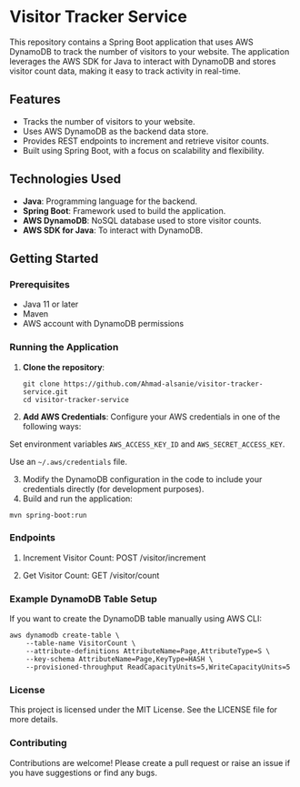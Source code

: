 # Visitor Tracker Service

This repository contains a Spring Boot application that uses AWS DynamoDB to track the number of visitors to your website. The application leverages the AWS SDK for Java to interact with DynamoDB and stores visitor count data, making it easy to track activity in real-time.

## Features

- Tracks the number of visitors to your website.
- Uses AWS DynamoDB as the backend data store.
- Provides REST endpoints to increment and retrieve visitor counts.
- Built using Spring Boot, with a focus on scalability and flexibility.

## Technologies Used

- **Java**: Programming language for the backend.
- **Spring Boot**: Framework used to build the application.
- **AWS DynamoDB**: NoSQL database used to store visitor counts.
- **AWS SDK for Java**: To interact with DynamoDB.

## Getting Started

### Prerequisites

- Java 11 or later
- Maven
- AWS account with DynamoDB permissions

### Running the Application

1. **Clone the repository**:

   ```shell
   git clone https://github.com/Ahmad-alsanie/visitor-tracker-service.git
   cd visitor-tracker-service
   ```
   
2. **Add AWS Credentials**:
Configure your AWS credentials in one of the following ways:

Set environment variables `AWS_ACCESS_KEY_ID` and `AWS_SECRET_ACCESS_KEY`.

Use an `~/.aws/credentials` file.

3. Modify the DynamoDB configuration in the code to include your credentials directly (for development purposes).
4. Build and run the application:

```shell
mvn spring-boot:run
```

### Endpoints

1. Increment Visitor Count: POST /visitor/increment

2. Get Visitor Count: GET /visitor/count

### Example DynamoDB Table Setup

If you want to create the DynamoDB table manually using AWS CLI:

```shell
aws dynamodb create-table \
    --table-name VisitorCount \
    --attribute-definitions AttributeName=Page,AttributeType=S \
    --key-schema AttributeName=Page,KeyType=HASH \
    --provisioned-throughput ReadCapacityUnits=5,WriteCapacityUnits=5
```

### License

This project is licensed under the MIT License. See the LICENSE file for more details.

### Contributing

Contributions are welcome! Please create a pull request or raise an issue if you have suggestions or find any bugs.